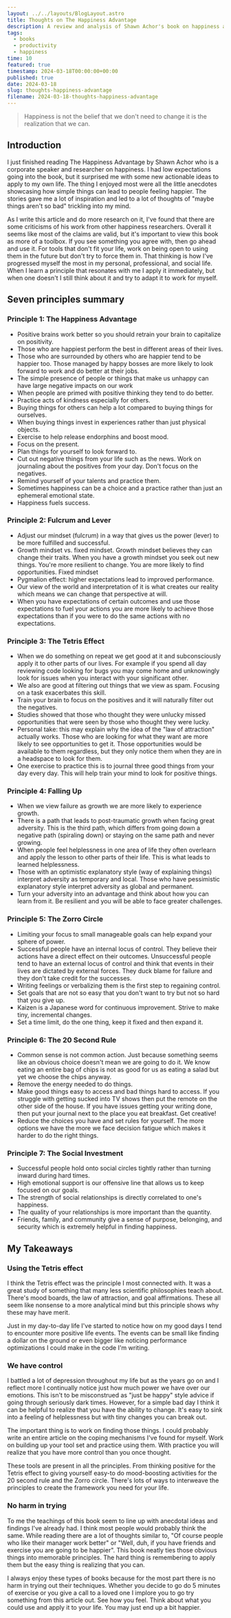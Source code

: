 ```yaml
---
layout: ../../layouts/BlogLayout.astro
title: Thoughts on The Happiness Advantage
description: A review and analysis of Shawn Achor's book on happiness and its impact on success
tags:
  - books
  - productivity
  - happiness
time: 10
featured: true
timestamp: 2024-03-18T00:00:00+00:00
published: true
date: 2024-03-18
slug: thoughts-happiness-advantage
filename: 2024-03-18-thoughts-happiness-advantage
---
```


> Happiness is not the belief that we don't need to change it is the realization that we can.

## Introduction

I just finished reading The Happiness Advantage by Shawn Achor who is a corporate speaker and researcher on happiness. I had low expectations going into the book, but it surprised me with some new actionable ideas to apply to my own life. The thing I enjoyed most were all the little anecdotes showcasing how simple things can lead to people feeling happier. The stories gave me a lot of inspiration and led to a lot of thoughts of "maybe things aren't so bad" trickling into my mind.

As I write this article and do more research on it, I've found that there are some criticisms of his work from other happiness researchers. Overall it seems like most of the claims are valid, but it's important to view this book as more of a toolbox. If you see something you agree with, then go ahead and use it. For tools that don't fit your life, work on being open to using them in the future but don't try to force them in. That thinking is how I've progressed myself the most in my personal, professional, and social life. When I learn a principle that resonates with me I apply it immediately, but when one doesn't I still think about it and try to adapt it to work for myself.

## Seven principles summary

### Principle 1: The Happiness Advantage

- Positive brains work better so you should retrain your brain to capitalize on positivity.
- Those who are happiest perform the best in different areas of their lives.
- Those who are surrounded by others who are happier tend to be happier too. Those managed by happy bosses are more likely to look forward to work and do better at their jobs.
- The simple presence of people or things that make us unhappy can have large negative impacts on our work
- When people are primed with positive thinking they tend to do better.
- Practice acts of kindness especially for others.
- Buying things for others can help a lot compared to buying things for ourselves.
- When buying things invest in experiences rather than just physical objects.
- Exercise to help release endorphins and boost mood.
- Focus on the present.
- Plan things for yourself to look forward to.
- Cut out negative things from your life such as the news. Work on journaling about the positives from your day. Don't focus on the negatives.
- Remind yourself of your talents and practice them.
- Sometimes happiness can be a choice and a practice rather than just an ephemeral emotional state.
- Happiness fuels success.

### Principle 2: Fulcrum and Lever

- Adjust our mindset (fulcrum) in a way that gives us the power (lever) to be more fulfilled and successful.
- Growth mindset vs. fixed mindset. Growth mindset believes they can change their traits. When you have a growth mindset you seek out new things. You're more resilient to change. You are more likely to find opportunities. Fixed mindset
- Pygmalion effect: higher expectations lead to improved performance.
- Our view of the world and interpretation of it is what creates our reality which means we can change that perspective at will.
- When you have expectations of certain outcomes and use those expectations to fuel your actions you are more likely to achieve those expectations than if you were to do the same actions with no expectations.

### Principle 3: The Tetris Effect

- When we do something on repeat we get good at it and subconsciously apply it to other parts of our lives. For example if you spend all day reviewing code looking for bugs you may come home and unknowingly look for issues when you interact with your significant other.
- We also are good at filtering out things that we view as spam. Focusing on a task exacerbates this skill.
- Train your brain to focus on the positives and it will naturally filter out the negatives.
- Studies showed that those who thought they were unlucky missed opportunities that were seen by those who thought they were lucky.
- Personal take: this may explain why the idea of the "law of attraction" actually works. Those who are looking for what they want are more likely to see opportunities to get it. Those opportunities would be available to them regardless, but they only notice them when they are in a headspace to look for them.
- One exercise to practice this is to journal three good things from your day every day. This will help train your mind to look for positive things.

### Principle 4: Falling Up

- When we view failure as growth we are more likely to experience growth.
- There is a path that leads to post-traumatic growth when facing great adversity. This is the third path, which differs from going down a negative path (spiraling down) or staying on the same path and never growing.
- When people feel helplessness in one area of life they often overlearn and apply the lesson to other parts of their life. This is what leads to learned helplessness.
- Those with an optimistic explanatory style (way of explaining things) interpret adversity as temporary and local. Those who have pessimistic explanatory style interpret adversity as global and permanent.
- Turn your adversity into an advantage and think about how you can learn from it. Be resilient and you will be able to face greater challenges.

### Principle 5: The Zorro Circle

- Limiting your focus to small manageable goals can help expand your sphere of power.
- Successful people have an internal locus of control. They believe their actions have a direct effect on their outcomes. Unsuccessful people tend to have an external locus of control and think that events in their lives are dictated by external forces. They duck blame for failure and they don't take credit for the successes.
- Writing feelings or verbalizing them is the first step to regaining control.
- Set goals that are not so easy that you don't want to try but not so hard that you give up.
- Kaizen is a Japanese word for continuous improvement. Strive to make tiny, incremental changes.
- Set a time limit, do the one thing, keep it fixed and then expand it.

### Principle 6: The 20 Second Rule

- Common sense is not common action. Just because something seems like an obvious choice doesn't mean we are going to do it. We know eating an entire bag of chips is not as good for us as eating a salad but yet we choose the chips anyway.
- Remove the energy needed to do things.
- Make good things easy to access and bad things hard to access. If you struggle with getting sucked into TV shows then put the remote on the other side of the house. If you have issues getting your writing done, then put your journal next to the place you eat breakfast. Get creative!
- Reduce the choices you have and set rules for yourself. The more options we have the more we face decision fatigue which makes it harder to do the right things.

### Principle 7: The Social Investment

- Successful people hold onto social circles tightly rather than turning inward during hard times.
- High emotional support is our offensive line that allows us to keep focused on our goals.
- The strength of social relationships is directly correlated to one's happiness.
- The quality of your relationships is more important than the quantity.
- Friends, family, and community give a sense of purpose, belonging, and security which is extremely helpful in finding happiness.

## My Takeaways

### Using the Tetris effect

I think the Tetris effect was the principle I most connected with. It was a great study of something that many less scientific philosophies teach about. There's mood boards, the law of attraction, and goal affirmations. These all seem like nonsense to a more analytical mind but this principle shows why these may have merit.

Just in my day-to-day life I've started to notice how on my good days I tend to encounter more positive life events. The events can be small like finding a dollar on the ground or even bigger like noticing performance optimizations I could make in the code I'm writing.

### We have control

I battled a lot of depression throughout my life but as the years go on and I reflect more I continually notice just how much power we have over our emotions. This isn't to be misconstrued as "just be happy" style advice if going through seriously dark times. However, for a simple bad day I think it can be helpful to realize that you have the ability to change. It's easy to sink into a feeling of helplessness but with tiny changes you can break out.

The important thing is to work on finding those things. I could probably write an entire article on the coping mechanisms I've found for myself. Work on building up your tool set and practice using them. With practice you will realize that you have more control than you once thought.

These tools are present in all the principles. From thinking positive for the Tetris effect to giving yourself easy-to do mood-boosting activities for the 20 second rule and the Zorro circle. There's lots of ways to interweave the principles to create the framework you need for your life.

### No harm in trying

To me the teachings of this book seem to line up with anecdotal ideas and findings I've already had. I think most people would probably think the same. While reading there are a lot of thoughts similar to, "Of course people who like their manager work better" or "Well, duh, if you have friends and exercise you are going to be happier". This book neatly ties those obvious things into memorable principles. The hard thing is remembering to apply them but the easy thing is realizing that you can.

I always enjoy these types of books because for the most part there is no harm in trying out their techniques. Whether you decide to go do 5 minutes of exercise or you give a call to a loved one I implore you to go try something from this article out. See how you feel. Think about what you could use and apply it to your life. You may just end up a bit happier.
